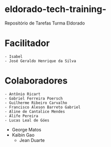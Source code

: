 # eldorado-tech-training-
Repositório de Tarefas Turma Eldorado
# Facilitador 
	- Isabel 
	- José Geraldo Henrique da Silva

# Colaboradores
	- Antônio Ricart
	- Gabriel Ferreira Poersch
	- Guilherme Ribeiro Carvalho
	- Francisco Aleson Barreto Gabriel
	- Aline de Cantalice Mendes
	- Álife Pereira
	- Lucas Leal de Góes
  - George Matos
  - Kaibin Gao
	- Jean Duarte
